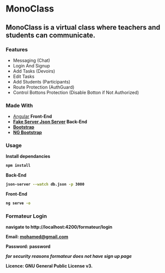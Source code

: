 # MonoClass

## MonoClass is a virtual class where teachers and students can communicate.

### Features

- Messaging (Chat)
- Login And Signup
- Add Tasks (Devoirs)
- Edit Tasks 
- Add Students (Participants)
- Route Protection (AuthGuard)
- Control Bottons Protection (Disable Botton if Not Authorized)

### Made With

- [Angular](https://angular.io/) <b>Front-End<b>
- [Fake Server Json Server](https://github.com/typicode/json-server) <b>Back-End</b>
- [Bootstrap](https://getbootstrap.com/)
- [NG Bootstrap](https://ng-bootstrap.github.io/#/home)

### Usage

Install dependancies

```bash
npm install
```



Back-End
```bash
json-server --watch db.json -p 3000
```


Front-End
```bash
ng serve -o 
````

### Formateur Login

navigate to http://localhost:4200/formateur/login

Email: mohamed@gmail.com

Password: password

 <em>for security reasons formateur does not have sign up page</em>
 
 
 Licence: GNU General Public License v3. 
